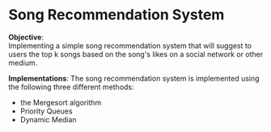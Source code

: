 # Song Recommendation System

**Objective**:  
Implementing a simple song recommendation system that will suggest to users the top k songs based on the song's likes on a social network or other medium. 

**Implementations**:
The song recommendation system is implemented using the following three different methods:
- the Mergesort algorithm
- Priority Queues
- Dynamic Median

